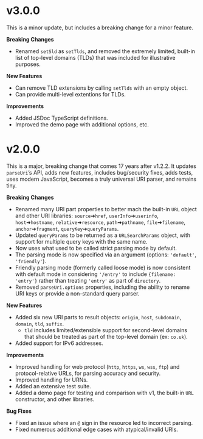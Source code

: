 # v3.0.0

This is a minor update, but includes a breaking change for a minor feature.

**Breaking Changes**

- Renamed `setSld` as `setTlds`, and removed the extremely limited, built-in list of top-level domains (TLDs) that was included for illustrative purposes.

**New Features**

- Can remove TLD extensions by calling `setTlds` with an empty object.
- Can provide multi-level extentions for TLDs.

**Improvements**

- Added JSDoc TypeScript definitions.
- Improved the demo page with additional options, etc.

# v2.0.0

This is a major, breaking change that comes 17 years after v1.2.2. It updates `parseUri`’s API, adds new features, includes bug/security fixes, adds tests, uses modern JavaScript, becomes a truly universal URI parser, and remains tiny.

**Breaking Changes**

- Renamed many URI part properties to better mach the built-in `URL` object and other URI libraries: `source`➜`href`, `userInfo`➜`userinfo`, `host`➜`hostname`, `relative`➜`resource`, `path`➜`pathname`, `file`➜`filename`, `anchor`➜`fragment`, `queryKey`➜`queryParams`.
- Updated `queryParams` to be returned as a `URLSearchParams` object, with support for multiple query keys with the same name.
- Now uses what used to be called strict parsing mode by default.
- The parsing mode is now specified via an argument (options: `'default'`, `'friendly'`).
- Friendly parsing mode (formerly called loose mode) is now consistent with default mode in considering `'/entry'` to include `{filename: 'entry'}` rather than treating `'entry'` as part of `directory`.
- Removed `parseUri.options` properties, including the ability to rename URI keys or provide a non-standard query parser.

**New Features**

- Added six new URI parts to result objects: `origin`, `host`, `subdomain`, `domain`, `tld`, `suffix`.
  - `tld` includes limited/extensible support for second-level domains that should be treated as part of the top-level domain (ex: `co.uk`).
- Added support for IPv6 addresses.

**Improvements**

- Improved handling for web protocol (`http`, `https`, `ws`, `wss`, `ftp`) and protocol-relative URLs, for parsing accuracy and security.
- Improved handling for URNs.
- Added an extensive test suite.
- Added a demo page for testing and comparison with v1, the built-in `URL` constructor, and other libraries.

**Bug Fixes**

- Fixed an issue where an `@` sign in the resource led to incorrect parsing.
- Fixed numerous additional edge cases with atypical/invalid URIs.
